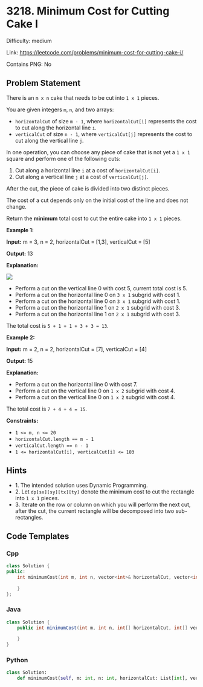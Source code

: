 # 3218. Minimum Cost for Cutting Cake I

Difficulty: medium

Link: https://leetcode.com/problems/minimum-cost-for-cutting-cake-i/

Contains PNG: No

## Problem Statement

There is an `m x n` cake that needs to be cut into `1 x 1` pieces.

You are given integers `m`, `n`, and two arrays:

* `horizontalCut` of size `m - 1`, where `horizontalCut[i]` represents the cost to cut along the horizontal line `i`.
* `verticalCut` of size `n - 1`, where `verticalCut[j]` represents the cost to cut along the vertical line `j`.

In one operation, you can choose any piece of cake that is not yet a `1 x 1` square and perform one of the following cuts:

1. Cut along a horizontal line `i` at a cost of `horizontalCut[i]`.
2. Cut along a vertical line `j` at a cost of `verticalCut[j]`.

After the cut, the piece of cake is divided into two distinct pieces.

The cost of a cut depends only on the initial cost of the line and does not change.

Return the **minimum** total cost to cut the entire cake into `1 x 1` pieces.

**Example 1:**

**Input:** m \= 3, n \= 2, horizontalCut \= \[1,3], verticalCut \= \[5]

**Output:** 13

**Explanation:**

![](https://assets.leetcode.com/uploads/2024/06/04/ezgifcom-animated-gif-maker-1.gif)

* Perform a cut on the vertical line 0 with cost 5, current total cost is 5\.
* Perform a cut on the horizontal line 0 on `3 x 1` subgrid with cost 1\.
* Perform a cut on the horizontal line 0 on `3 x 1` subgrid with cost 1\.
* Perform a cut on the horizontal line 1 on `2 x 1` subgrid with cost 3\.
* Perform a cut on the horizontal line 1 on `2 x 1` subgrid with cost 3\.

The total cost is `5 + 1 + 1 + 3 + 3 = 13`.

**Example 2:**

**Input:** m \= 2, n \= 2, horizontalCut \= \[7], verticalCut \= \[4]

**Output:** 15

**Explanation:**

* Perform a cut on the horizontal line 0 with cost 7\.
* Perform a cut on the vertical line 0 on `1 x 2` subgrid with cost 4\.
* Perform a cut on the vertical line 0 on `1 x 2` subgrid with cost 4\.

The total cost is `7 + 4 + 4 = 15`.

**Constraints:**

* `1 <= m, n <= 20`
* `horizontalCut.length == m - 1`
* `verticalCut.length == n - 1`
* `1 <= horizontalCut[i], verticalCut[i] <= 103`

## Hints

- 1\. The intended solution uses Dynamic Programming.
- 2\. Let `dp[sx][sy][tx][ty]` denote the minimum cost to cut the rectangle into `1 x 1` pieces.
- 3\. Iterate on the row or column on which you will perform the next cut, after the cut, the current rectangle will be decomposed into two sub\-rectangles.

## Code Templates

### Cpp
```cpp
class Solution {
public:
    int minimumCost(int m, int n, vector<int>& horizontalCut, vector<int>& verticalCut) {
        
    }
};
```

### Java
```java
class Solution {
    public int minimumCost(int m, int n, int[] horizontalCut, int[] verticalCut) {
        
    }
}
```

### Python
```python
class Solution:
    def minimumCost(self, m: int, n: int, horizontalCut: List[int], verticalCut: List[int]) -> int:
        
```

